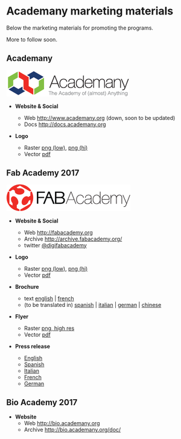 

# Academany marketing materials

Below the marketing materials for promoting the programs.

More to follow soon.

## Academany

![png](./fabacademy2017/logo/academany_small.png)

- **Website & Social**
  - Web http://www.academany.org (down, soon to be updated)
  - Docs http://docs.academany.org

- **Logo**
  - Raster [png (low)](./fabacademy2017/logo/academany_small.png), [png (hi)](./fabacademy2017/logo/academany.png)
  - Vector [pdf](./fabacademy2017/logo/academany.pdf)

## Fab Academy 2017

![png](./fabacademy2017/logo/fabacademy_small.png)

- **Website & Social**
  - Web http://fabacademy.org  
  - Archive http://archive.fabacademy.org/
  - twitter [@digifabacademy](https://twitter.com/digifabacademy)

- **Logo**
  - Raster [png (low)](./fabacademy2017/logo/fabacademy_small.png), [png (hi)](./fabacademy2017/logo/fabacademy.png)
  - Vector [pdf](./fabacademy2017/logo/fabacademy.pdf)

- **Brochure**
  - text [english](./fabacademy2017/brochure/index.md) | [french](./fabacademy2017/brochure/fr.md)
  - (to be translated in) [spanish](./fabacademy2017/brochure/es.md) | [italian](./fabacademy2017/brochure/it.md) | [german](./fabacademy2017/brochure/de.md) | [chinese](./fabacademy2017/brochure/cn.md)

- **Flyer**
  - Raster [png, high res](./fabacademy2017/flyer/flyer.png)
  - Vector [pdf](./fabacademy2017/flyer/flyer.pdf)

- **Press release**
  - [English](./fabacademy2017/press/press_en.md)
  - [Spanish](./fabacademy2017/press/press_es.md)
  - [Italian](./fabacademy2017/press/press_it.md)
  - [French](./fabacademy2017/press/press_fr.md)
  - [German](./fabacademy2017/press/press_de.md) 

## Bio Academy 2017

- **Website**
  - Web http://bio.academany.org
  - Archive http://bio.academany.org/doc/  
